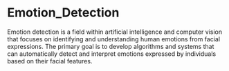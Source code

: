 # Emotion_Detection
Emotion detection is a field within artificial intelligence and computer vision that focuses on identifying and understanding human emotions from facial expressions. The primary goal is to develop algorithms and systems that can automatically detect and interpret emotions expressed by individuals based on their facial features.
